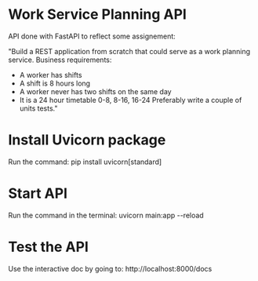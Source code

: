 # Work Service Planning API

API done with FastAPI to reflect some assignement:

"Build a REST application from scratch that could serve as a work planning service.
Business requirements:
- A worker has shifts
- A shift is 8 hours long
- A worker never has two shifts on the same day
- It is a 24 hour timetable 0-8, 8-16, 16-24
Preferably write a couple of units tests."

# Install Uvicorn package

Run the command: pip install uvicorn[standard]

# Start API

Run the command in the terminal:  uvicorn main:app --reload

# Test the API

Use the interactive doc by going to: http://localhost:8000/docs


